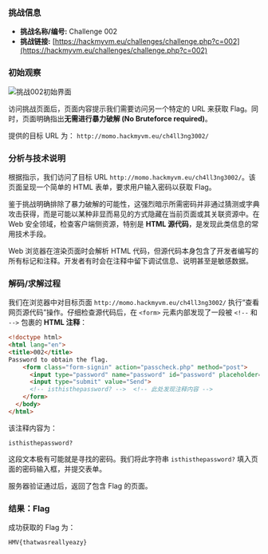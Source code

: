 ### 挑战信息

*   **挑战名称/编号:** Challenge 002
*   **挑战链接:** [https://hackmyvm.eu/challenges/challenge.php?c=002](https://hackmyvm.eu/challenges/challenge.php?c=002)

### 初始观察

![挑战002初始界面](https://7r1umphk.github.io/image/20250502150050288.png)

访问挑战页面后，页面内容提示我们需要访问另一个特定的 URL 来获取 Flag。同时，页面明确指出**无需进行暴力破解 (No Bruteforce required)**。

提供的目标 URL 为： `http://momo.hackmyvm.eu/ch4ll3ng3002/`

### 分析与技术说明

根据指示，我们访问了目标 URL `http://momo.hackmyvm.eu/ch4ll3ng3002/`。该页面呈现一个简单的 HTML 表单，要求用户输入密码以获取 Flag。

鉴于挑战明确排除了暴力破解的可能性，这强烈暗示所需密码并非通过猜测或字典攻击获得，而是可能以某种非显而易见的方式隐藏在当前页面或其关联资源中。在 Web 安全领域，检查客户端侧资源，特别是 **HTML 源代码**，是发现此类信息的常用技术手段。

Web 浏览器在渲染页面时会解析 HTML 代码，但源代码本身包含了开发者编写的所有标记和注释。开发者有时会在注释中留下调试信息、说明甚至是敏感数据。

### 解码/求解过程

我们在浏览器中对目标页面 `http://momo.hackmyvm.eu/ch4ll3ng3002/` 执行“查看网页源代码”操作。仔细检查源代码后，在 `<form>` 元素内部发现了一段被 `<!--` 和 `-->` 包裹的 **HTML 注释**：

```html
<!doctype html>
<html lang="en">
<title>002</title>
Password to obtain the flag.
    <form class="form-signin" action="passcheck.php" method="post">
      <input type="password" name="password" id="password" placeholder="Password" required>
      <input type="submit" value="Send">
      <!-- isthisthepassword? -->  <!-- 此处发现注释内容 -->
    </form>
  </body>
</html>
```

该注释内容为：

```
isthisthepassword?
```

这段文本极有可能就是寻找的密码。我们将此字符串 `isthisthepassword?` 填入页面的密码输入框，并提交表单。

服务器验证通过后，返回了包含 Flag 的页面。

### 结果：Flag

成功获取的 Flag 为：

```
HMV{thatwasreallyeazy}
```
